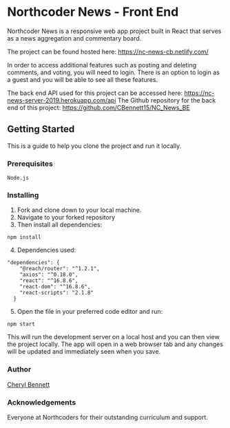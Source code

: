 # Northcoder News - Front End

Northcoder News is a responsive web app project built in React that serves as a news aggregation and commentary board.

The project can be found hosted here: https://nc-news-cb.netlify.com/

In order to access additional features such as posting and deleting comments, and voting, you will need to login. There is an option to login as a guest and you will be able to see all these features.

The back end API used for this project can be accessed here: https://nc-news-server-2019.herokuapp.com/api
The Github repository for the back end of this project: https://github.com/CBennett15/NC_News_BE

## Getting Started

This is a guide to help you clone the project and run it locally.

### Prerequisites

```
Node.js
```

### Installing

1. Fork and clone down to your local machine.
2. Navigate to your forked repository
3. Then install all dependencies:

```
npm install
```

4. Dependencies used:

```
"dependencies": {
    "@reach/router": "^1.2.1",
    "axios": "^0.18.0",
    "react": "^16.8.6",
    "react-dom": "^16.8.6",
    "react-scripts": "2.1.8"
  }
```

5. Open the file in your preferred code editor and run:

```
npm start
```

This will run the development server on a local host and you can then view the project locally. The app will open in a web browser tab and any changes will be updated and immediately seen when you save.

### Author

[Cheryl Bennett](https://github.com/CBennett15)

### Acknowledgements

Everyone at Northcoders for their outstanding curriculum and support.
